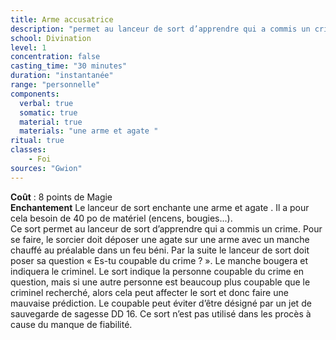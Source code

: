 ```yaml
---
title: Arme accusatrice
description: "permet au lanceur de sort d’apprendre qui a commis un crime"
school: Divination
level: 1
concentration: false
casting_time: "30 minutes"
duration: "instantanée"
range: "personnelle"
components:
  verbal: true
  somatic: true
  material: true
  materials: "une arme et agate "
ritual: true
classes:
    - Foi
sources: "Gwion"
---
```

**Coût** : 8 points de Magie  
**Enchantement** Le lanceur de sort enchante une arme et agate . Il a pour cela besoin de 40 po de matériel (encens, bougies...).  
Ce sort permet au lanceur de sort d’apprendre qui a commis un crime. Pour se faire, le sorcier doit déposer une agate sur une arme avec un manche chauffé au préalable dans un feu béni. Par la suite le lanceur de sort doit poser sa question « Es-tu coupable du crime ? ». Le manche bougera et indiquera le criminel. Le sort indique la personne coupable du crime en question, mais si une autre personne est beaucoup plus coupable que le criminel recherché, alors cela peut affecter le sort et donc faire une mauvaise prédiction. Le coupable peut éviter d’être désigné par un jet de sauvegarde de sagesse DD 16. Ce sort n’est pas utilisé dans les procès à cause du manque de fiabilité.  
